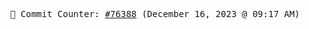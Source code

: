 <p align="center">
    <samp>
        📮 Commit Counter: <a href="https://github.com/Javascript-void0/Javascript-void0/commits/main">#76388</a> (December 16, 2023 @ 09:17 AM)
    </samp>
</p>